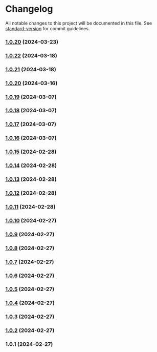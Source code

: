 # Changelog

All notable changes to this project will be documented in this file. See [standard-version](https://github.com/conventional-changelog/standard-version) for commit guidelines.

### [1.0.20](https://github.com/Nico2433/custom-components/compare/v1.0.22...v1.0.20) (2024-03-23)

### [1.0.22](https://github.com/Nico2433/custom-components/compare/v1.0.21...v1.0.22) (2024-03-18)

### [1.0.21](https://github.com/Nico2433/custom-components/compare/v1.0.20...v1.0.21) (2024-03-18)

### [1.0.20](https://github.com/Nico2433/custom-components/compare/v1.0.19...v1.0.20) (2024-03-16)

### [1.0.19](https://github.com/Nico2433/custom-components/compare/v1.0.18...v1.0.19) (2024-03-07)

### [1.0.18](https://github.com/Nico2433/custom-components/compare/v1.0.17...v1.0.18) (2024-03-07)

### [1.0.17](https://github.com/Nico2433/custom-components/compare/v1.0.16...v1.0.17) (2024-03-07)

### [1.0.16](https://github.com/Nico2433/custom-components/compare/v1.0.15...v1.0.16) (2024-03-07)

### [1.0.15](https://github.com/Nico2433/custom-inputs/compare/v1.0.14...v1.0.15) (2024-02-28)

### [1.0.14](https://github.com/Nico2433/custom-inputs/compare/v1.0.13...v1.0.14) (2024-02-28)

### [1.0.13](https://github.com/Nico2433/custom-inputs/compare/v1.0.12...v1.0.13) (2024-02-28)

### [1.0.12](https://github.com/Nico2433/custom-inputs/compare/v1.0.11...v1.0.12) (2024-02-28)

### [1.0.11](https://github.com/Nico2433/custom-inputs/compare/v1.0.10...v1.0.11) (2024-02-28)

### [1.0.10](https://github.com/Nico2433/custom-inputs/compare/v1.0.9...v1.0.10) (2024-02-27)

### [1.0.9](https://github.com/Nico2433/custom-inputs/compare/v1.0.8...v1.0.9) (2024-02-27)

### [1.0.8](https://github.com/Nico2433/custom-inputs/compare/v1.0.7...v1.0.8) (2024-02-27)

### [1.0.7](https://github.com/Nico2433/custom-inputs/compare/v1.0.5...v1.0.7) (2024-02-27)

### [1.0.6](https://github.com/Nico2433/custom-inputs/compare/v1.0.5...v1.0.6) (2024-02-27)

### [1.0.5](https://github.com/Nico2433/custom-inputs/compare/v1.0.4...v1.0.5) (2024-02-27)

### [1.0.4](https://github.com/Nico2433/custom-inputs/compare/v1.0.3...v1.0.4) (2024-02-27)

### [1.0.3](https://github.com/Nico2433/custom-inputs/compare/v1.0.2...v1.0.3) (2024-02-27)

### [1.0.2](https://github.com/Nico2433/custom-inputs/compare/v1.0.1...v1.0.2) (2024-02-27)

### 1.0.1 (2024-02-27)
